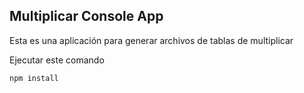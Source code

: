 

## Multiplicar Console App

Esta es una aplicación para generar archivos de tablas de multiplicar

Ejecutar este comando

```
npm install
```
